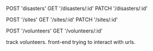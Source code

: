 
POST  'disasters'
GET   '/disasters/:id'
PATCH '/disasters/:id'
  
POST  '/sites'
GET   '/sites/:id'
PATCH '/sites/:id'

POST  '/volunteers'
GET   '/volunteers/:id'

track volunteers. 
front-end trying to interact with urls.
